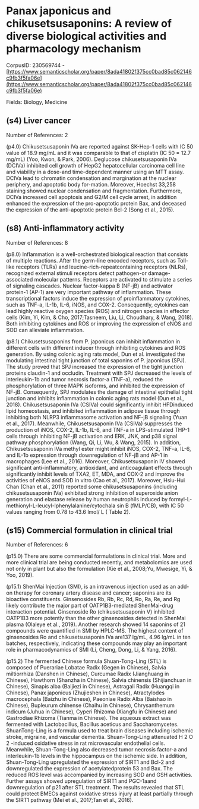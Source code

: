 # Panax japonicus and chikusetsusaponins: A review of diverse biological activities and pharmacology mechanism

CorpusID: 230569744 - [https://www.semanticscholar.org/paper/8ada41802f375cc0bad85c062146c9fb3f5fa06e](https://www.semanticscholar.org/paper/8ada41802f375cc0bad85c062146c9fb3f5fa06e)

Fields: Biology, Medicine

## (s4) Liver cancer
Number of References: 2

(p4.0) Chikusetsusaponin IVa are reported against SK-Hep-1 cells with IC 50 value of 18.9 mg/mL and it was comparable to that of cisplatin (IC 50 = 12.7 mg/mL) (Yoo, Kwon, & Park, 2006). Deglucose chikusetsusaponin IVa (DCIVa) inhibited cell growth of HepG2 hepatocellular carcinoma cell line and viability in a dose-and time-dependent manner using an MTT assay. DCIVa lead to chromatin condensation and margination at the nuclear periphery, and apoptotic body for-mation. Moreover, Hoechst 33,258 staining showed nuclear condensation and fragmentation. Furthermore, DCIVa increased cell apoptosis and G2/M cell cycle arrest, in addition enhanced the expression of the pro-apoptotic protein Bax, and deceased the expression of the anti-apoptotic protein Bcl-2 (Song et al., 2015).
## (s8) Anti-inflammatory activity
Number of References: 8

(p8.0) Inflammation is a well-orchestrated biological reaction that consists of multiple reactions. After the germ-line encoded receptors, such as Toll-like receptors (TLRs) and leucine-rich-repeatcontaining receptors (NLRs), recognized external stimuli receptors detect pathogen-or damage-associated molecular patterns. Receptors are activated to stimulate a series of signaling cascades. Nuclear factor-kappa B (NF-jB) and activator protein-1 (AP-1) are very important pathway of inflammation. These transcriptional factors induce the expression of proinflammatory cytokines, such as TNF-a, IL-1b, IL-6, iNOS, and COX-2. Consequently, cytokines can lead highly reactive oxygen species (ROS) and nitrogen species in effector cells (Kim, Yi, Kim, & Cho, 2017;Tasneem, Liu, Li, Choudhary, & Wang, 2018). Both inhibiting cytokines and ROS or improving the expression of eNOS and SOD can alleviate inflammation.

(p8.1) Chikusetsusaponins from P. japonicus can inhibit inflammation in different cells with different inducer through inhibiting cytokines and ROS generation. By using colonic aging rats model, Dun et al. investigated the modulating intestinal tight junction of total saponins of P. japonicus (SPJ). The study proved that SPJ increased the expression of the tight junction proteins claudin-1 and occludin. Treatment with SPJ decreased the levels of interleukin-1b and tumor necrosis factor-a (TNF-a), reduced the phosphorylation of three MAPK isoforms, and inhibited the expression of NF-jB. Consequently, SPJ modulates the damage of intestinal epithelial tight junction and inhibits inflammation in colonic aging rats model (Dun et al., 2018). Chikusetsusaponin IVa (CSIVa) could significantly inhibit HFDinduced lipid homeostasis, and inhibited inflammation in adipose tissue through inhibiting both NLRP3 inflammasome activation and NF-jB signaling (Yuan et al., 2017). Meanwhile, Chikusetsusaponin IVa (CSIVa) suppresses the production of iNOS, COX-2, IL-1b, IL-6, and TNF-a in LPS-stimulated THP-1 cells through inhibiting NF-jB activation and ERK, JNK, and p38 signal pathway phosphorylation (Wang, Qi, Li, Wu, & Wang, 2015). In addition, Chikusetsusaponin IVa methyl ester might inhibit iNOS, COX-2, TNF-a, IL-6, and IL-1b expression through downregulation of NF-jB and AP-1 in macrophages (Lee et al., 2016). Moreover, Chikusetsusaponin IV showed significant anti-inflammatory, antioxidant, and anticoagulant effects through significantly inhibit levels of TXA2, ET, MDA, and COX-2 and improve the activities of eNOS and SOD in vitro (Cao et al., 2017). Moreover, Hsiu-Hui Chan (Chan et al., 2011) reported some chikusetsusaponins (including chikusetsusaponin IVa) exhibited strong inhibition of superoxide anion generation and elastase release by human neutrophils induced by formyl-L-methionyl-L-leucyl-lphenylalanine/cytochala sin B (fMLP/CB), with IC 50 values ranging from 0.78 to 43.6 lmol/ L ( Table 2).
## (s15) Commercial formulation in clinical trial
Number of References: 6

(p15.0) There are some commercial formulations in clinical trial. More and more clinical trial are being conducted recently, and metabolomics are used not only in plant but also the formulation (Xie et al., 2008;Yu, Mwesige, Yi, & Yoo, 2019).

(p15.1) ShenMai Injection (SMI), is an intravenous injection used as an add-on therapy for coronary artery disease and cancer; saponins are its bioactive constituents. Ginsenosides Rb, Rb, Rc, Rd, Ro, Ra, Re, and Rg likely contribute the major part of OATP1B3-mediated ShenMai-drug interaction potential. Ginsenoside Ro (chikusetsusaponin V) inhibited OATP1B3 more potently than the other ginsenosides detected in ShenMai plasma (Olaleye et al., 2019). Another research showed 14 saponins of 21 compounds were quantified in SMI by HPLC-MS. The highest content of ginsenosides Ro and chikusetsusaponin IVa are137 lg/mL, 4.96 lg/mL in ten batches, respectively, indicating these compounds may play an important role in pharmacodynamics of SMI (Li, Cheng, Dong, Li, & Yang, 2016).

(p15.2) The fermented Chinese formula Shuan-Tong-Ling (STL) is composed of Puerariae Lobatae Radix (Gegen in Chinese), Salvia miltiorrhiza (Danshen in Chinese), Curcumae Radix (Jianghuang in Chinese), Hawthorn (Shanzha in Chinese), Salvia chinensis (Shijianchuan in Chinese), Sinapis alba (Baijiezi in Chinese), Astragali Radix (Huangqi in Chinese), Panax japonicus (Zhujieshen in Chinese), Atractylodes macrocephala (Baizhu in Chinese), Paeoniae Radix Alba (Baishao in Chinese), Bupleurum chinense (Chaihu in Chinese), Chrysanthemum indicum (Juhua in Chinese), Cyperi Rhizoma (Xiangfu in Chinese) and Gastrodiae Rhizoma (Tianma in Chinese). The aqueous extract was fermented with Lactobacillus, Bacillus aceticus and Saccharomycetes. ShuanTong-Ling is a formula used to treat brain diseases including ischemic stroke, migraine, and vascular dementia. Shuan-Tong-Ling attenuated H 2 O 2 -induced oxidative stress in rat microvascular endothelial cells. Meanwhile, Shuan-Tong-Ling also decreased tumor necrosis factor-a and interleukin-1b levels in the hippocampus on the ischemic side. In addition, Shuan-Tong-Ling upregulated the expression of SIRT1 and Bcl-2 and downregulated the expression of acetylatedprotein 53 and Bax. The reduced ROS level was accompanied by increasing SOD and GSH activities. Further assays showed upregulation of SIRT1 and PGC-1aand downregulation of p21 after STL treatment. The results revealed that STL could protect BMECs against oxidative stress injury at least partially through the SIRT1 pathway (Mei et al., 2017;Tan et al., 2016).
